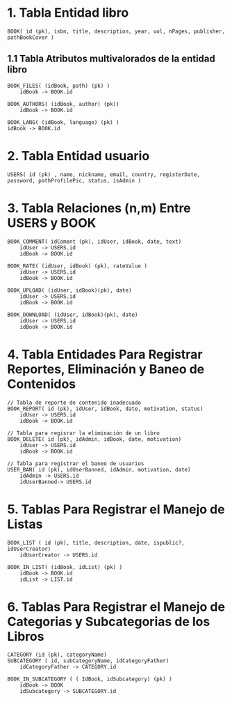 # 1. Tabla Entidad libro

```
BOOK( id (pk), isbn, title, description, year, vol, nPages, publisher, pathBookCover )
```

## 1.1 Tabla Atributos multivalorados de la entidad libro

```
BOOK_FILES( (idBook, path) (pk) )
	idBook -> BOOK.id

BOOK_AUTHORS( (idBook, author) (pk))
	idBook -> BOOK.id

BOOK_LANG( (idBook, language) (pk) )
idBook -> BOOK.id
```

# 2. Tabla Entidad usuario

```
USERS( id (pk) , name, nickname, email, country, registerDate, password, pathProfilePic, status, isAdmin )
```

# 3. Tabla Relaciones (n,m) Entre USERS y BOOK

```
BOOK_COMMENT( idComent (pk), idUser, idBook, date, text)
	idUser -> USERS.id
	idBook -> BOOK.id

BOOK_RATE( (idUser, idBook) (pk), rateValue )
	idUser -> USERS.id
	idBook -> BOOK.id

BOOK_UPLOAD( (idUser, idBook)(pk), date)
	idUser -> USERS.id
	idBook -> BOOK.id

BOOK_DOWNLOAD( (idUser, idBook)(pk), date)
	idUser -> USERS.id
	idBook -> BOOK.id
```

# 4. Tabla Entidades Para Registrar Reportes, Eliminación y Baneo de Contenidos

```
// Tabla de reporte de contenido inadecuado
BOOK_REPORT( id (pk), idUser, idBook, date, motivation, status)
	idUser -> USERS.id
	idBook -> BOOK.id

// Tabla para regisrar la eliminación de un libro
BOOK_DELETE( id (pk), idAdmin, idBook, date, motivation)
	idUser -> USERS.id
	idBook -> BOOK.id

// Tabla para registrar el baneo de usuarios
USER_BAN( id (pk), idUserBanned, idAdmin, motivation, date)
	idAdmin -> USERS.id
	idUserBanned-> USERS.id
```

# 5. Tablas Para Registrar el Manejo de Listas

```
BOOK_LIST ( id (pk), title, description, date, ispublic?, idUserCreator)
	idUserCreator -> USERS.id

BOOK_IN_LIST( (idBook, idList) (pk) )
	idBook -> BOOK.id
	idList -> LIST.id
```

# 6. Tablas Para Registrar el Manejo de Categorias y Subcategorias de los Libros

```
CATEGORY (id (pk), categoryName)
SUBCATEGORY ( id, subCategoryName, idCategoryFather)
	idCategoryFather -> CATEGORY.id

BOOK_IN_SUBCATEGORY ( ( IdBook, idSubcategory) (pk) )
	idBook -> BOOK
	idSubcategory -> SUBCATEGORY.id
```

